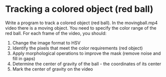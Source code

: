 # Tracking a colored object (red ball)

Write a program to track a colored object (red ball). In the movingball.mp4 video there is a moving object. You need to specify the color range of the red ball. For each frame of the video, you should:

1. Change the image format to HSV  
2. Identify the pixels that meet the color requirements (red object)  
3. Apply morphological operations to improve the mask (remove noise and fill in gaps)  
4. Determine the center of gravity of the ball - the coordinates of its center  
5. Mark the center of gravity on the video  
